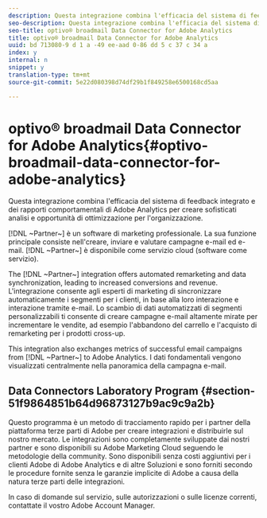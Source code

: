 ```yaml
---
description: Questa integrazione combina l'efficacia del sistema di feedback integrato e dei rapporti comportamentali di Adobe Analytics per creare sofisticati analisi e opportunità di ottimizzazione per l'organizzazione.
seo-description: Questa integrazione combina l'efficacia del sistema di feedback integrato e dei rapporti comportamentali di Adobe Analytics per creare sofisticati analisi e opportunità di ottimizzazione per l'organizzazione.
seo-title: optivo® broadmail Data Connector for Adobe Analytics
title: optivo® broadmail Data Connector for Adobe Analytics
uuid: bd 713080-9 d 1 a -49 ee-aad 0-86 dd 5 c 37 c 34 a
index: y
internal: n
snippet: y
translation-type: tm+mt
source-git-commit: 5e22d080398d74df29b1f849258e6500168cd5aa

---
```



# optivo® broadmail Data Connector for Adobe Analytics{#optivo-broadmail-data-connector-for-adobe-analytics}

Questa integrazione combina l'efficacia del sistema di feedback integrato e dei rapporti comportamentali di Adobe Analytics per creare sofisticati analisi e opportunità di ottimizzazione per l'organizzazione.

[!DNL ~Partner~] è un software di marketing professionale. La sua funzione principale consiste nell'creare, inviare e valutare campagne e-mail ed e-mail. [!DNL ~Partner~] è disponibile come servizio cloud (software come servizio).

The [!DNL ~Partner~] integration offers automated remarketing and data synchronization, leading to increased conversions and revenue. L'integrazione consente agli esperti di marketing di sincronizzare automaticamente i segmenti per i clienti, in base alla loro interazione e interazione tramite e-mail. Lo scambio di dati automatizzati di segmenti personalizzabili ti consente di creare campagne e-mail altamente mirate per incrementare le vendite, ad esempio l'abbandono del carrello e l'acquisto di remarketing per i prodotti cross-up.

This integration also exchanges metrics of successful email campaigns from [!DNL ~Partner~] to Adobe Analytics. I dati fondamentali vengono visualizzati centralmente nella panoramica della campagna e-mail.

## Data Connectors Laboratory Program {#section-51f9864851b64d96873127b9ac9c9a2b}

Questo programma è un metodo di tracciamento rapido per i partner della piattaforma terze parti di Adobe per creare integrazioni e distribuirle sul nostro mercato. Le integrazioni sono completamente sviluppate dai nostri partner e sono disponibili su Adobe Marketing Cloud seguendo le metodologie della community. Sono disponibili senza costi aggiuntivi per i clienti Adobe di Adobe Analytics e di altre Soluzioni e sono forniti secondo le procedure fornite senza le garanzie implicite di Adobe a causa della natura terze parti delle integrazioni.

In caso di domande sul servizio, sulle autorizzazioni o sulle licenze correnti, contattate il vostro Adobe Account Manager.
